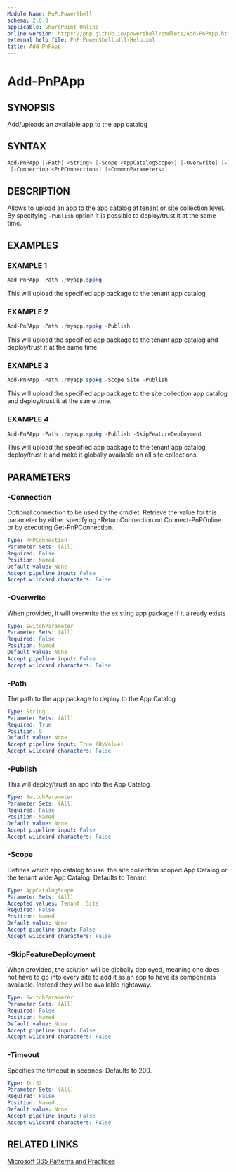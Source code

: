 ```yaml
---
Module Name: PnP.PowerShell
schema: 2.0.0
applicable: SharePoint Online
online version: https://pnp.github.io/powershell/cmdlets/Add-PnPApp.html
external help file: PnP.PowerShell.dll-Help.xml
title: Add-PnPApp
---
```

  
# Add-PnPApp

## SYNOPSIS
Add/uploads an available app to the app catalog

## SYNTAX

```powershell
Add-PnPApp [-Path] <String> [-Scope <AppCatalogScope>] [-Overwrite] [-Timeout <Int32>] [-Publish [-SkipFeatureDeployment]]
 [-Connection <PnPConnection>] [<CommonParameters>]
```

## DESCRIPTION

Allows to upload an app to the app catalog at tenant or site collection level. By specifying `-Publish` option it is possible to deploy/trust it at the same time.

## EXAMPLES

### EXAMPLE 1
```powershell
Add-PnPApp -Path ./myapp.sppkg
```

This will upload the specified app package to the tenant app catalog

### EXAMPLE 2
```powershell
Add-PnPApp -Path ./myapp.sppkg -Publish
```

This will upload the specified app package to the tenant app catalog and deploy/trust it at the same time.

### EXAMPLE 3
```powershell
Add-PnPApp -Path ./myapp.sppkg -Scope Site -Publish
```

This will upload the specified app package to the site collection app catalog and deploy/trust it at the same time.

### EXAMPLE 4
```powershell
Add-PnPApp -Path ./myapp.sppkg -Publish -SkipFeatureDeployment
```

This will upload the specified app package to the tenant app catalog, deploy/trust it and make it globally available on all site collections.

## PARAMETERS

### -Connection
Optional connection to be used by the cmdlet. Retrieve the value for this parameter by either specifying -ReturnConnection on Connect-PnPOnline or by executing Get-PnPConnection.

```yaml
Type: PnPConnection
Parameter Sets: (All)
Required: False
Position: Named
Default value: None
Accept pipeline input: False
Accept wildcard characters: False
```

### -Overwrite
When provided, it will overwrite the existing app package if it already exists

```yaml
Type: SwitchParameter
Parameter Sets: (All)
Required: False
Position: Named
Default value: None
Accept pipeline input: False
Accept wildcard characters: False
```

### -Path
The path to the app package to deploy to the App Catalog

```yaml
Type: String
Parameter Sets: (All)
Required: True
Position: 0
Default value: None
Accept pipeline input: True (ByValue)
Accept wildcard characters: False
```

### -Publish
This will deploy/trust an app into the App Catalog

```yaml
Type: SwitchParameter
Parameter Sets: (All)
Required: False
Position: Named
Default value: None
Accept pipeline input: False
Accept wildcard characters: False
```

### -Scope
Defines which app catalog to use: the site collection scoped App Catalog or the tenant wide App Catalog. Defaults to Tenant.

```yaml
Type: AppCatalogScope
Parameter Sets: (All)
Accepted values: Tenant, Site
Required: False
Position: Named
Default value: None
Accept pipeline input: False
Accept wildcard characters: False
```

### -SkipFeatureDeployment
When provided, the solution will be globally deployed, meaning one does not have to go into every site to add it as an app to have its components available. Instead they will be available rightaway.

```yaml
Type: SwitchParameter
Parameter Sets: (All)
Required: False
Position: Named
Default value: None
Accept pipeline input: False
Accept wildcard characters: False
```

### -Timeout
Specifies the timeout in seconds. Defaults to 200.

```yaml
Type: Int32
Parameter Sets: (All)
Required: False
Position: Named
Default value: None
Accept pipeline input: False
Accept wildcard characters: False
```

## RELATED LINKS

[Microsoft 365 Patterns and Practices](https://aka.ms/m365pnp)
